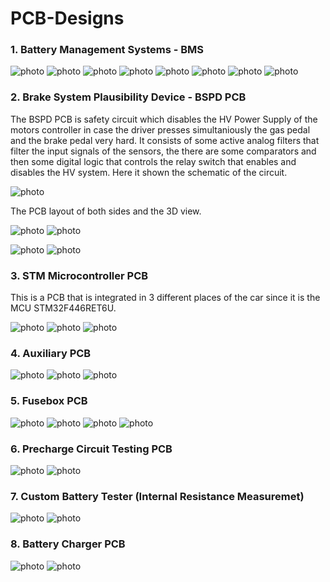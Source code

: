# PCB-Designs


### 1. Battery Management Systems - BMS

![photo](Screenshots/Screenshot_100.png)
![photo](Screenshots/Screenshot_101.png)
![photo](Screenshots/Screenshot_103.png)
![photo](Screenshots/Screenshot_104.png)
![photo](Screenshots/Screenshot_105.png)
![photo](Screenshots/Screenshot_106.png)
![photo](Screenshots/Screenshot_107.png)
![photo](Screenshots/Screenshot_102.png)

### 2. Brake System Plausibility Device - BSPD PCB

The BSPD PCB is safety circuit which disables the HV Power Supply of the motors controller in case the driver presses simultaniously the gas pedal and the brake pedal very hard. It consists of some active analog filters that filter the input signals of the sensors, the there are some comparators and then some digital logic that controls the relay switch that enables and disables the HV system. Here it shown the schematic of the circuit.

![photo](Screenshots/Screenshot_4.png)

The PCB layout of both sides and the 3D view.

![photo](Screenshots/Screenshot_25.png)
![photo](Screenshots/Screenshot_26.png)

![photo](Screenshots/Screenshot_5.png)
![photo](Screenshots/Screenshot_6.png)

### 3. STM Microcontroller PCB

This is a PCB that is integrated in 3 different places of the car since it is the MCU STM32F446RET6U.

![photo](Screenshots/Screenshot_1.png)
![photo](Screenshots/Screenshot_2.png)
![photo](Screenshots/Screenshot_3.png)

### 4. Auxiliary PCB

![photo](Screenshots/Screenshot_7.png)
![photo](Screenshots/Screenshot_8.png)
![photo](Screenshots/Screenshot_9.png)

### 5. Fusebox PCB

![photo](Screenshots/Screenshot_20.png)
![photo](Screenshots/Screenshot_21.png)
![photo](Screenshots/Screenshot_22.png)
![photo](Screenshots/Screenshot_27.png)

### 6. Precharge Circuit Testing PCB

![photo](Screenshots/Screenshot_30.png)
![photo](Screenshots/Screenshot_31.png)

### 7. Custom Battery Tester (Internal Resistance Measuremet)

![photo](Screenshots/Screenshot_10.png)
![photo](Screenshots/Screenshot_11.png)

### 8. Battery Charger PCB

![photo](Screenshots/Screenshot_14.png)
![photo](Screenshots/Screenshot_15.png)







